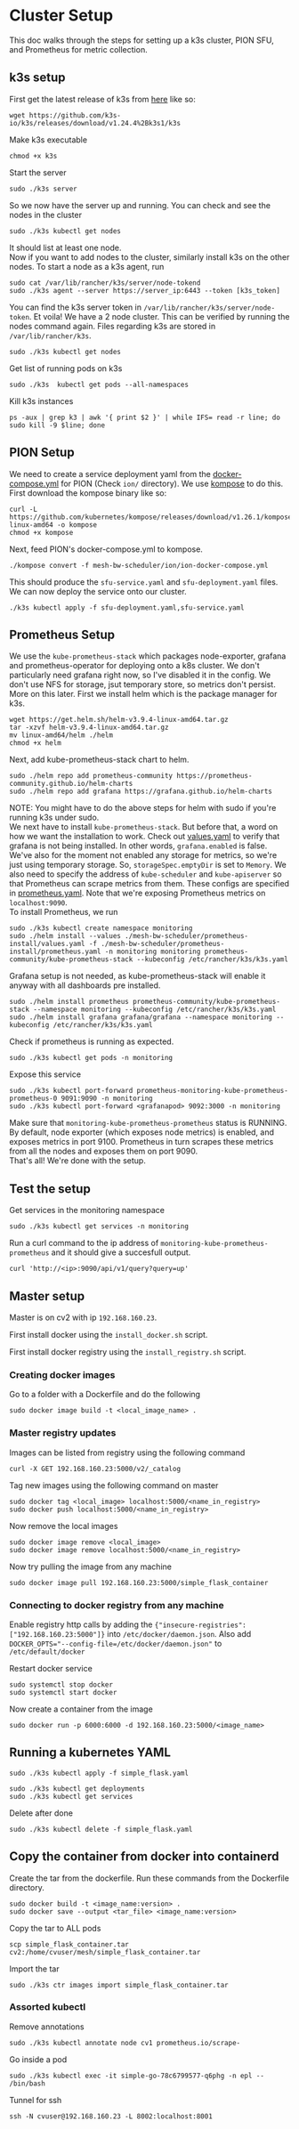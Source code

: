 # Cluster Setup  
This doc walks through the steps for setting up a k3s cluster, PION SFU, and Prometheus for metric collection.  
## k3s setup  
First get the latest release of k3s from [here](https://github.com/k3s-io/k3s/releases/) like so:  
```shell  
wget https://github.com/k3s-io/k3s/releases/download/v1.24.4%2Bk3s1/k3s  
```  
Make k3s executable  
```shell  
chmod +x k3s  
```  
Start the server
```shell
sudo ./k3s server
```
So we now have the server up and running. You can check and see the nodes in the cluster  
```shell  
sudo ./k3s kubectl get nodes  
```  
It should list at least one node.  
Now if you want to add nodes to the cluster, similarly install k3s on the other nodes. To start a node as a k3s agent, run  
```shell  
sudo cat /var/lib/rancher/k3s/server/node-tokend
sudo ./k3s agent --server https://server_ip:6443 --token [k3s_token]  
```  
You can find the k3s server token in `/var/lib/rancher/k3s/server/node-token`. Et voila! We have a 2 node cluster. This can be verified by running the nodes command again. 
Files regarding k3s are stored in `/var/lib/rancher/k3s`.
```shell  
sudo ./k3s kubectl get nodes  
```  

Get list of running pods on k3s
```shell
sudo ./k3s  kubectl get pods --all-namespaces
```

Kill k3s instances
```
ps -aux | grep k3 | awk '{ print $2 }' | while IFS= read -r line; do sudo kill -9 $line; done
```
## PION Setup  
We need to create a service deployment yaml from the [docker-compose.yml](ion/ion-docker-compose.yml) for PION (Check `ion/` directory). We use [kompose](https://github.com/kubernetes/kompose) to do this. First download the kompose binary like so:  
```shell  
curl -L https://github.com/kubernetes/kompose/releases/download/v1.26.1/kompose-linux-amd64 -o kompose  
chmod +x kompose  
```  
Next, feed PION's docker-compose.yml to kompose.   
 ```shell  
./kompose convert -f mesh-bw-scheduler/ion/ion-docker-compose.yml
```  
This should produce the `sfu-service.yaml` and `sfu-deployment.yaml` files. We can now deploy the service onto our cluster.  
```shell  
./k3s kubectl apply -f sfu-deployment.yaml,sfu-service.yaml  
```  
## Prometheus Setup  
We use the `kube-prometheus-stack` which packages node-exporter, grafana and prometheus-operator for deploying onto a k8s cluster. We don't particularly need grafana right now, so I've disabled it in the config. We don't use NFS for storage, jsut temporary store, so metrics don't persist. More on this later. First we install helm which is the package manager for k3s.  
```shell  
wget https://get.helm.sh/helm-v3.9.4-linux-amd64.tar.gz   
tar -xzvf helm-v3.9.4-linux-amd64.tar.gz 
mv linux-amd64/helm ./helm 
chmod +x helm
```  
Next, add kube-prometheus-stack chart to helm.  
```shell  
sudo ./helm repo add prometheus-community https://prometheus-community.github.io/helm-charts  
sudo ./helm repo add grafana https://grafana.github.io/helm-charts
```
NOTE: You might have to do the above steps for helm with sudo if you're running k3s under sudo.  
We next have to install `kube-prometheus-stack`. But before that, a word on how we want the installation to work. Check out [values.yaml](prometheus-install/values.yaml) to verify that grafana is not being installed. In other words, `grafana.enabled` is false. We've also for the moment not enabled any storage for metrics, so we're just using temporary storage. So, `storageSpec.emptyDir` is set to `Memory`. We also need to specify the address of `kube-scheduler` and `kube-apiserver` so that Prometheus can scrape metrics from them. These configs are specified in [prometheus.yaml](prometheus-install/prometheus.yaml). Note that we're exposing Prometheus metrics on `localhost:9090`.  
To install Prometheus, we run  
```shell  
sudo ./k3s kubectl create namespace monitoring  
sudo ./helm install --values ./mesh-bw-scheduler/prometheus-install/values.yaml -f ./mesh-bw-scheduler/prometheus-install/prometheus.yaml -n monitoring monitoring prometheus-community/kube-prometheus-stack --kubeconfig /etc/rancher/k3s/k3s.yaml
```

Grafana setup is not needed, as kube-prometheus-stack will enable it anyway with all dashboards pre installed.

```shell
sudo ./helm install prometheus prometheus-community/kube-prometheus-stack --namespace monitoring --kubeconfig /etc/rancher/k3s/k3s.yaml
sudo ./helm install grafana grafana/grafana --namespace monitoring --kubeconfig /etc/rancher/k3s/k3s.yaml
```
Check if prometheus is running as expected.  
```shell  
sudo ./k3s kubectl get pods -n monitoring  
```  

Expose this service
```
sudo ./k3s kubectl port-forward prometheus-monitoring-kube-prometheus-prometheus-0 9091:9090 -n monitoring
sudo ./k3s kubectl port-forward <grafanapod> 9092:3000 -n monitoring
```
Make sure that `monitoring-kube-prometheus-prometheus` status is RUNNING. 
By default, node exporter (which exposes node metrics) is enabled, and exposes metrics in port 9100. Prometheus in turn scrapes these metrics from all the nodes and exposes them on port 9090.  
That's all! We're done with the setup.  

## Test the setup

Get services in the monitoring namespace
```shell
sudo ./k3s kubectl get services -n monitoring
```

Run a curl command to the ip address of `monitoring-kube-prometheus-prometheus` and it should give a succesfull output.
```shell
curl 'http://<ip>:9090/api/v1/query?query=up'
```

## Master setup

Master is on cv2 with ip `192.168.160.23`.

First install docker using the `install_docker.sh` script.

First install docker registry using the `install_registry.sh` script.

### Creating docker images

Go to a folder with a Dockerfile and do the following
```shell
sudo docker image build -t <local_image_name> .
```

### Master registry updates

Images can be listed from registry using the following command
```shell
curl -X GET 192.168.160.23:5000/v2/_catalog
```

Tag new images using the following command on master
```shell
sudo docker tag <local_image> localhost:5000/<name_in_registry>
sudo docker push localhost:5000/<name_in_registry>
```

Now remove the local images
```shell
sudo docker image remove <local_image> 
sudo docker image remove localhost:5000/<name_in_registry>
```

Now try pulling the image from any machine
```shell
sudo docker image pull 192.168.160.23:5000/simple_flask_container
```

### Connecting to docker registry from any machine

Enable registry http calls by adding the `{"insecure-registries":["192.168.160.23:5000"]}` into `/etc/docker/daemon.json`. Also add ` DOCKER_OPTS="--config-file=/etc/docker/daemon.json"` to `/etc/default/docker`

Restart docker service
```shell
sudo systemctl stop docker
sudo systemctl start docker
```

Now create a container from the image
```shell
sudo docker run -p 6000:6000 -d 192.168.160.23:5000/<image_name>
```

## Running a kubernetes YAML

```shell
sudo ./k3s kubectl apply -f simple_flask.yaml
```

```shell
sudo ./k3s kubectl get deployments
sudo ./k3s kubectl get services
```

Delete after done
```shell
sudo ./k3s kubectl delete -f simple_flask.yaml
```

## Copy the container from docker into containerd

Create the tar from the dockerfile. Run these commands from the Dockerfile directory.
```shell
sudo docker build -t <image_name:version> .
sudo docker save --output <tar_file> <image_name:version>
```

Copy the tar to ALL pods
```shell
scp simple_flask_container.tar cv2:/home/cvuser/mesh/simple_flask_container.tar
```

Import the tar
```shell
sudo ./k3s ctr images import simple_flask_container.tar
```

### Assorted kubectl

Remove annotations
```shell
sudo ./k3s kubectl annotate node cv1 prometheus.io/scrape-
```

Go inside a pod
```shell
sudo ./k3s kubectl exec -it simple-go-78c6799577-q6phg -n epl -- /bin/bash
```

Tunnel for ssh
```shell
ssh -N cvuser@192.168.160.23 -L 8002:localhost:8001
```
